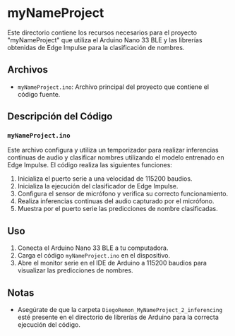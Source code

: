 # myNameProject

Este directorio contiene los recursos necesarios para el proyecto "myNameProject" que utiliza el Arduino Nano 33 BLE y las librerías obtenidas de Edge Impulse para la clasificación de nombres.

## Archivos

- `myNameProject.ino`: Archivo principal del proyecto que contiene el código fuente.

## Descripción del Código

### `myNameProject.ino`

Este archivo configura y utiliza un temporizador para realizar inferencias continuas de audio y clasificar nombres utilizando el modelo entrenado en Edge Impulse. El código realiza las siguientes funciones:

1. Inicializa el puerto serie a una velocidad de 115200 baudios.
2. Inicializa la ejecución del clasificador de Edge Impulse.
3. Configura el sensor de micrófono y verifica su correcto funcionamiento.
4. Realiza inferencias continuas del audio capturado por el micrófono.
5. Muestra por el puerto serie las predicciones de nombre clasificadas.

## Uso

1. Conecta el Arduino Nano 33 BLE a tu computadora.
2. Carga el código `myNameProject.ino` en el dispositivo.
3. Abre el monitor serie en el IDE de Arduino a 115200 baudios para visualizar las predicciones de nombres.

## Notas

- Asegúrate de que la carpeta `DiegoRemon_MyNameProject_2_inferencing` esté presente en el directorio de librerías de Arduino para la correcta ejecución del código.
